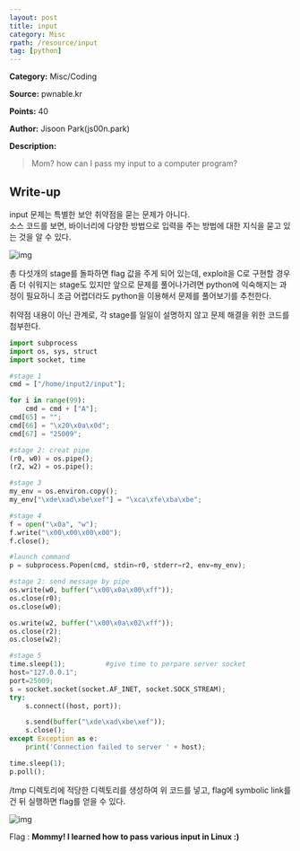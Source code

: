 ```yaml
---
layout: post
title: input
category: Misc
rpath: /resource/input
tag: [python] 
---
```


**Category:** Misc/Coding

**Source:** pwnable.kr

**Points:** 40

**Author:** Jisoon Park(js00n.park)

**Description:** 

> Mom? how can I pass my input to a computer program?

## Write-up

input 문제는 특별한 보안 취약점을 묻는 문제가 아니다.  
소스 코드를 보면, 바이너리에 다양한 방법으로 입력을 주는 방법에 대한 지식을 묻고 있는 것을 알 수 있다.

![img]({{page.rpath|prepend:site.baseurl}}/code.png)

총 다섯개의 stage를 돌파하면 flag 값을 주게 되어 있는데, exploit을 C로 구현할 경우 좀 더 쉬워지는 stage도 있지만 앞으로 문제를 풀어나가려면 python에 익숙해지는 과정이 필요하니 조금 어렵더라도 python을 이용해서 문제를 풀어보기를 추천한다.

취약점 내용이 아닌 관계로, 각 stage를 일일이 설명하지 않고 문제 해결을 위한 코드를 첨부한다.

```python
import subprocess
import os, sys, struct
import socket, time

#stage 1
cmd = ["/home/input2/input"];

for i in range(99):
	cmd = cmd + ["A"];
cmd[65] = "";
cmd[66] = "\x20\x0a\x0d";
cmd[67] = "25009";

#stage 2: creat pipe
(r0, w0) = os.pipe();
(r2, w2) = os.pipe();

#stage 3 
my_env = os.environ.copy();
my_env["\xde\xad\xbe\xef"] = "\xca\xfe\xba\xbe";

#stage 4
f = open("\x0a", "w");
f.write("\x00\x00\x00\x00");
f.close();

#launch command
p = subprocess.Popen(cmd, stdin=r0, stderr=r2, env=my_env);

#stage 2: send message by pipe
os.write(w0, buffer("\x00\x0a\x00\xff"));
os.close(r0);
os.close(w0);

os.write(w2, buffer("\x00\x0a\x02\xff"));
os.close(r2);
os.close(w2);

#stage 5
time.sleep(1);			#give time to perpare server socket
host="127.0.0.1";
port=25009;
s = socket.socket(socket.AF_INET, socket.SOCK_STREAM);
try:
	s.connect((host, port));

	s.send(buffer("\xde\xad\xbe\xef"));
	s.close();
except Exception as e:
	print('Connection failed to server ' + host);

time.sleep(1);
p.poll();
```

/tmp 디렉토리에 적당한 디렉토리를 생성하여 위 코드를 넣고, flag에 symbolic link를 건 뒤 실행하면 flag를 얻을 수 있다.

![img]({{page.rpath|prepend:site.baseurl}}/run.png)

Flag : **Mommy! I learned how to pass various input in Linux :)**

